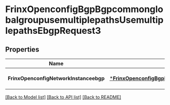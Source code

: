 # FrinxOpenconfigBgpBgpcommonglobalgroupusemultiplepathsUsemultiplepathsEbgpRequest3

## Properties
Name | Type | Description | Notes
------------ | ------------- | ------------- | -------------
**FrinxOpenconfigNetworkInstanceebgp** | [***FrinxOpenconfigBgpBgpcommonglobalgroupusemultiplepathsUsemultiplepathsEbgp**](frinx.openconfig.bgp.bgpcommonglobalgroupusemultiplepaths.usemultiplepaths.Ebgp.md) |  | [optional] [default to null]

[[Back to Model list]](../README.md#documentation-for-models) [[Back to API list]](../README.md#documentation-for-api-endpoints) [[Back to README]](../README.md)


